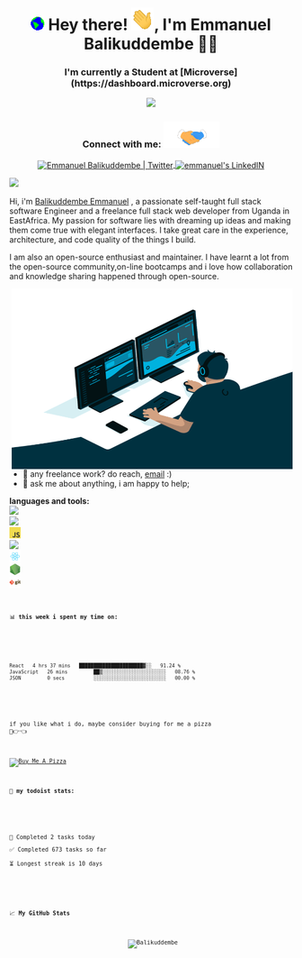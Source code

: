 <h1 align="center">
<img src="./Images/Earth.gif" width="24px">
Hey there!
<img src="./Images/Hi.gif" width="40px" />, I'm Emmanuel Balikuddembe 👨‍💻
</h1>
<h3 align="center">I'm currently a Student at [Microverse](https://dashboard.microverse.org)
</h3>


<p align="center">
<img src="https://readme-typing-svg.herokuapp.com?font=Fira+Code&duration=2000&pause=1000&width=435&lines=I%E2%80%99m+currently+learning+......;HTML.............;CSS.............;JavaScript..............;React...................;Ruby..................;RoR.......................;Cheers+and+Happy+Learning........"><img>
<!-- <img src="https://readme-typing-svg.herokuapp.com?font=Fira+Code&pause=1000&width=435&lines=Nice+meeting+you....;software+Engineer+from+Uganda;Pair-programming%2Cremote+work+devotee;Self+taught+developer;Happy+Learning+and+coding">
</img> -->
</p>
<h3 align="center">Connect with me:
<img src='./Images/handshake.gif' width="100px">
</h3>
<p align="center">
<a href="https://twitter.com/EmmanuelBaliku1">
  <img align="center" alt="Emmanuel Balikuddembe | Twitter" width="44px" height="30" src="https://raw.githubusercontent.com/peterthehan/peterthehan/master/assets/twitter.svg" >
</a>

<a href="https://www.linkedin.com/in/emmanuel-balikuddembe-763765b2/">
  <img align="center" alt="emmanuel's LinkedIN" width="44px" height="30px" src="https://raw.githubusercontent.com/peterthehan/peterthehan/master/assets/linkedin.svg" />
</a>
</p>

![](https://visitor-badge.glitch.me/badge?page_id=Balikuddembe.visitor-badge)

Hi, i'm [Balikuddembe Emmanuel](https://balixemma.me/) , a passionate self-taught full stack software Engineer and a freelance full stack web developer from Uganda in EastAfrica. My passion for software lies with dreaming up ideas and making them come true with elegant interfaces. I take great care in the experience, architecture, and code quality of the things I build.

I am also an open-source enthusiast and maintainer. I have learnt a lot from the open-source community,on-line bootcamps and i love how collaboration and knowledge sharing happened through open-source.


<img align="right" alt="GIF" src="./Images/animation.gif" width="500" height="320" />
  
- 💼 any freelance work? do reach, [email](mailto:balixemma@gmail.com) :)
- 💬 ask me about anything, i am happy to help;

**languages and tools:**  
<code><img height ="20" src="https://cdn.iconscout.com/icon/free/png-64/java-60-1174953.png">
<code><img height ="20" src="https://spring.io/images/spring-logo-9146a4d3298760c2e7e49595184e1975.svg">
<code><img height="20" src="https://raw.githubusercontent.com/github/explore/80688e429a7d4ef2fca1e82350fe8e3517d3494d/topics/javascript/javascript.png"></code>
<code><img height="20" src="https://cdn.iconscout.com/icon/free/png-64/mongodb-4-1175139.png"></code>
<code><img height="20" src="https://raw.githubusercontent.com/github/explore/80688e429a7d4ef2fca1e82350fe8e3517d3494d/topics/react/react.png"></code>
<code><img height="20" src="https://raw.githubusercontent.com/github/explore/80688e429a7d4ef2fca1e82350fe8e3517d3494d/topics/nodejs/nodejs.png"></code>
<code><img height="20" src="https://raw.githubusercontent.com/github/explore/80688e429a7d4ef2fca1e82350fe8e3517d3494d/topics/git/git.png"></code>

📊 **this week i spent my time on:**
<!--START_SECTION:waka-->

```text
React   4 hrs 37 mins   ██████████████████████▓░░   91.24 %
JavaScript   26 mins         ██▒░░░░░░░░░░░░░░░░░░░░░░   08.76 %
JSON         0 secs          ░░░░░░░░░░░░░░░░░░░░░░░░░   00.00 %
```

<!--END_SECTION:-->

if you like what i do, maybe consider buying for me a pizza 🥺👉👈

<a href="https://www.buymeapizza.com/balikuddembe" target="_blank"><img src="https://ih1.redbubble.net/image.2534181810.5420/st,small,507x507-pad,600x600,f8f8f8.jpg" alt="Buy Me A Pizza" width="120" ></a>

🚧 **my todoist stats:**
<!-- TODO-IST:START -->         
🌸  Completed 2 tasks today           
✅  Completed 673 tasks so far           
⏳  Longest streak is 10 days
<!-- TODO-IST:END -->


📈<strong> My GitHub Stats</strong>

<p align="center"> <img src="https://github-readme-stats.vercel.app/api?username=Balikuddembe&show_icons=true&theme=gotham" alt="Balikuddembe" />




